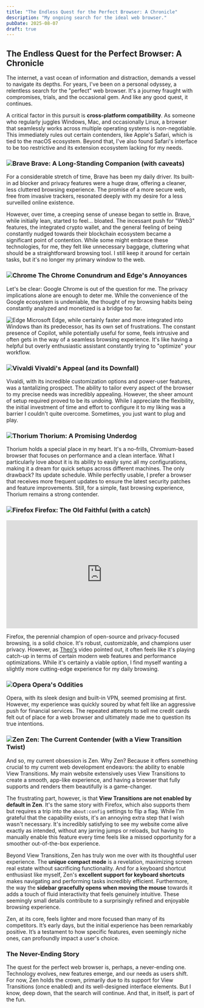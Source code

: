 ```yaml
---
title: "The Endless Quest for the Perfect Browser: A Chronicle"
description: "My ongoing search for the ideal web browser."
pubDate: 2025-08-07
draft: true
---
```


## The Endless Quest for the Perfect Browser: A Chronicle

The internet, a vast ocean of information and distraction, demands a vessel to navigate its depths. For years, I've been on a personal odyssey, a relentless search for the "perfect" web browser. It's a journey fraught with compromises, trials, and the occasional gem. And like any good quest, it continues.

A critical factor in this pursuit is **cross-platform compatibility**. As someone who regularly juggles Windows, Mac, and occasionally Linux, a browser that seamlessly works across multiple operating systems is non-negotiable. This immediately rules out certain contenders, like Apple's Safari, which is tied to the macOS ecosystem. Beyond that, I've also found Safari's interface to be too restrictive and its extension ecosystem lacking for my needs.

### ![Brave](https://brave.com/static-assets/images/cropped-brave_appicon_release-32x32.png) Brave: A Long-Standing Companion (with caveats) 

For a considerable stretch of time, Brave has been my daily driver. Its built-in ad blocker and privacy features were a huge draw, offering a cleaner, less cluttered browsing experience. The promise of a more secure web, free from invasive trackers, resonated deeply with my desire for a less surveilled online existence.

However, over time, a creeping sense of unease began to settle in. Brave, while initially lean, started to feel... bloated. The incessant push for "Web3" features, the integrated crypto wallet, and the general feeling of being constantly nudged towards their blockchain ecosystem became a significant point of contention. While some might embrace these technologies, for me, they felt like unnecessary baggage, cluttering what should be a straightforward browsing tool. I still keep it around for certain tasks, but it's no longer my primary window to the web.

### ![Chrome](https://www.google.com/chrome/static/images/favicons/favicon-32x32.png) The Chrome Conundrum and Edge's Annoyances

Let's be clear: Google Chrome is out of the question for me. The privacy implications alone are enough to deter me. While the convenience of the Google ecosystem is undeniable, the thought of my browsing habits being constantly analyzed and monetized is a bridge too far.

![Edge](https://avatars.githubusercontent.com/u/11354582?s=32&v=4) Microsoft Edge, while certainly faster and more integrated into Windows than its predecessor, has its own set of frustrations. The constant presence of Copilot, while potentially useful for some, feels intrusive and often gets in the way of a seamless browsing experience. It's like having a helpful but overly enthusiastic assistant constantly trying to "optimize" your workflow.

### ![Vivaldi](https://vivaldi.com/wp-content/uploads/cropped-favicon-32x32.png) Vivaldi's Appeal (and its Downfall)

Vivaldi, with its incredible customization options and power-user features, was a tantalizing prospect. The ability to tailor every aspect of the browser to my precise needs was incredibly appealing. However, the sheer amount of setup required proved to be its undoing. While I appreciate the flexibility, the initial investment of time and effort to configure it to my liking was a barrier I couldn't quite overcome. Sometimes, you just want to plug and play.

### ![Thorium](https://thorium.rocks/favicon-32x32.png) Thorium: A Promising Underdog

Thorium holds a special place in my heart. It's a no-frills, Chromium-based browser that focuses on performance and a clean interface. What I particularly love about it is its ability to easily sync all my configurations, making it a dream for quick setups across different machines. The only drawback? Its update schedule. While perfectly usable, I prefer a browser that receives more frequent updates to ensure the latest security patches and feature improvements. Still, for a simple, fast browsing experience, Thorium remains a strong contender.

### ![Firefox](https://avatars.githubusercontent.com/u/148481591?s=32&v=4) Firefox: The Old Faithful (with a catch)

<!-- Theo's Video Embed (Responsive and Centered) -->
<div style="text-align: center;">
  <iframe
    width="100%"
    height="auto"
    src="https://www.youtube.com/embed/mmjUlFIaNLE?si=Ig8Gw9Ope-PZ7m8Q"
    title="YouTube video player"
    frameborder="0"
    allow="accelerometer; autoplay; clipboard-write; encrypted-media; gyroscope; picture-in-picture; web-share"
    referrerpolicy="strict-origin-when-cross-origin"
    allowfullscreen
    style="
      max-width: 560px; /* Optional: Set a max width if you don't want it to fill extremely wide screens */
      aspect-ratio: 16/9;
      display: block; /* Make it a block element to be centered */
      margin: 0 auto; /* Center the block element */
    "
  ></iframe>
</div>

Firefox, the perennial champion of open-source and privacy-focused browsing, is a solid choice. It's robust, customizable, and champions user privacy. However, as [Theo's](https://t3.gg/) video pointed out, it often feels like it's playing catch-up in terms of certain modern web features and performance optimizations. While it's certainly a viable option, I find myself wanting a slightly more cutting-edge experience for my daily browsing.

### ![Opera](https://cdn-production-opera-website.operacdn.com/staticfiles/assets/images/favicon/favicon-32x32.ddd494719bed.png) Opera's Oddities

Opera, with its sleek design and built-in VPN, seemed promising at first. However, my experience was quickly soured by what felt like an aggressive push for financial services. The repeated attempts to sell me credit cards felt out of place for a web browser and ultimately made me to question its true intentions.

### ![Zen](https://avatars.githubusercontent.com/u/165225155?s=32&v=4) Zen: The Current Contender (with a View Transition Twist)

And so, my current obsession is Zen. Why Zen? Because it offers something crucial to my current web development endeavors: the ability to enable View Transitions. My main website extensively uses View Transitions to create a smooth, app-like experience, and having a browser that fully supports and renders them beautifully is a game-changer.

The frustrating part, however, is that **View Transitions are not enabled by default in Zen**. It's the same story with Firefox, which also supports them but requires a trip into the `about:config` settings to flip a flag. While I'm grateful that the capability exists, it's an annoying extra step that I wish wasn't necessary. It's incredibly satisfying to see my website come alive exactly as intended, without any jarring jumps or reloads, but having to manually enable this feature every time feels like a missed opportunity for a smoother out-of-the-box experience.

Beyond View Transitions, Zen has truly won me over with its thoughtful user experience. The **unique compact mode** is a revelation, maximizing screen real estate without sacrificing functionality. And for a keyboard shortcut enthusiast like myself, Zen's **excellent support for keyboard shortcuts** makes navigating and performing tasks incredibly efficient. Furthermore, the way the **sidebar gracefully opens when moving the mouse** towards it adds a touch of fluid interactivity that feels genuinely intuitive. These seemingly small details contribute to a surprisingly refined and enjoyable browsing experience.

Zen, at its core, feels lighter and more focused than many of its competitors. It’s early days, but the initial experience has been remarkably positive. It’s a testament to how specific features, even seemingly niche ones, can profoundly impact a user's choice.

### The Never-Ending Story

The quest for the perfect web browser is, perhaps, a never-ending one. Technology evolves, new features emerge, and our needs as users shift. For now, Zen holds the crown, primarily due to its support for View Transitions (once enabled) and its well-designed interface elements. But I know, deep down, that the search will continue. And that, in itself, is part of the fun.
